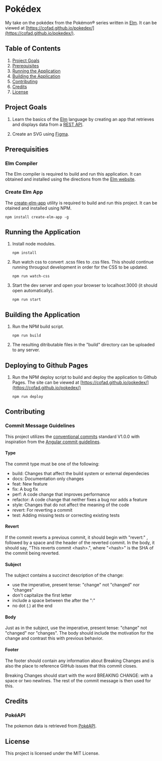 # Pokédex

My take on the pokédex from the Pokémon® series written in [Elm](https://elm-lang.org). It can be viewed at [https://cofad.github.io/pokedex/](https://cofad.github.io/pokedex/).

## Table of Contents

1. [Project Goals](#project-goals)
1. [Prerequisites](#prerequisites)
1. [Running the Application](#running-the-application)
1. [Building the Application](#building-application)
1. [Contributing](#contributing)
1. [Credits](#credits)
1. [License](#license)

## Project Goals

1. Learn the basics of the [Elm](https://elm-lang.org) language by creating an app that retrieves and displays data from a [REST API](https://restfulapi.net/).

2. Create an SVG using [Figma](https://figma.com).

## Prerequisities

### Elm Compiler

The Elm compiler is required to build and run this application. It can obtained and installed using the directions from the [Elm website](https://guide.elm-lang.org/install/elm.html).

### Create Elm App

The [create-elm-app](https://github.com/halfzebra/create-elm-app) utility is required to build and run this project. It can be otained and installed using NPM.

```console
npm install create-elm-app -g
```

## Running the Application

1. Install node modules.

   ```console
   npm install
   ```

2. Run watch css to convert .scss files to .css files. This should continue running througout development in order for the CSS to be updated.

   ```console
   npm run watch-css
   ```

3. Start the dev server and open your browser to localhost:3000 (it should open automatically).

   ```console
   npm run start
   ```

## Building the Application

1. Run the NPM build script.

   ```console
   npm run build
   ```

2. The resulting ditributable files in the "build" directory can be uploaded to any server.

## Deploying to Github Pages

1. Run the NPM deploy script to build and deploy the application to Github Pages. The site can be viewed at [https://cofad.github.io/pokedex/](https://cofad.github.io/pokedex/)

   ```console
   npm run deploy
   ```

## Contributing

### Commit Message Guidelines

This project utilizes the [conventional commits](https://www.conventionalcommits.org/en/v1.0.0-beta.4/) standard V1.0.0 with inspiration from the [Angular commit guidelines](https://github.com/angular/angular/blob/22b96b9/CONTRIBUTING.md#commit).

#### Type

The commit type must be one of the following:

- build: Changes that affect the build system or external dependecies
- docs: Documentation only changes
- feat: New feature
- fix: A bug fix
- perf: A code change that improves performance
- refactor: A code change that neither fixes a bug nor adds a feature
- style: Changes that do not affect the meaning of the code
- revert: For reverting a commit
- test: Adding missing tests or correcting existing tests

#### Revert

If the commit reverts a previous commit, it should begin with "revert:" , followed by a space and the header of the reverted commit. In the body, it should say, "This reverts commit \<hash\>.", where "\<hash\>" is the SHA of the commit being reverted.

#### Subject

The subject contains a succinct description of the change:

- use the imperative, present tense: "change" not "changed" nor "changes"
- don't capitalize the first letter
- include a space between the after the ":"
- no dot (.) at the end

#### Body

Just as in the subject, use the imperative, present tense: "change" not "changed" nor "changes". The body should include the motivation for the change and contrast this with previous behavior.

#### Footer

The footer should contain any information about Breaking Changes and is also the place to reference GitHub issues that this commit closes.

Breaking Changes should start with the word BREAKING CHANGE: with a space or two newlines. The rest of the commit message is then used for this.

## Credits

### PokéAPI

The pokemon data is retrieved from [PokéAPI](https://pokeapi.co).

## License

This project is licensed under the MIT License.
